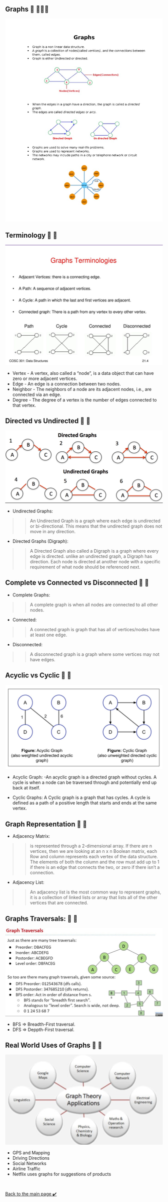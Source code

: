 ## Graphs 👋 👩🏻‍💻

![img](./assest/graph.jpg)


## Terminology 👀 📝
![img](./assest/graph4.jpg)
- Vertex - A vertex, also called a “node”, is a data object that can have zero or more adjacent vertices.
- Edge - An edge is a connection between two nodes.
- Neighbor - The neighbors of a node are its adjacent nodes, i.e., are connected via an edge.
- Degree - The degree of a vertex is the number of edges connected to that vertex.


## Directed vs Undirected 👀 📝

![img](./assest/graph3.jpg)
* Undirected Graphs:
>>An Undirected Graph is a graph where each edge is undirected or bi-directional. This means that the undirected graph does not move in any direction.

* Directed Graphs (Digraph):
>>A Directed Graph also called a Digraph is a graph where every edge is directed. unlike an undirected graph, a Digraph has direction. Each node is directed at another node with a specific requirement of what node should be referenced next.


## Complete vs Connected vs Disconnected 👀 📝
* Complete Graphs:
>>A complete graph is when all nodes are connected to all other nodes.

* Connected:
>>A connected graph is graph that has all of vertices/nodes have at least one edge.

* Disconnected:
>>A disconnected graph is a graph where some vertices may not have edges.


## Acyclic vs Cyclic 👀 📝
![img](./assest/graph5.jpg)
* Acyclic Graph: -An acyclic graph is a directed graph without cycles. A cycle is when a node can be traversed through and potentially end up back at itself.

* Cyclic Graphs:
A Cyclic graph is a graph that has cycles. A cycle is defined as a path of a positive length that starts and ends at the same vertex.

## Graph Representation 👀 📝
* Adjacency Matrix:
>>is represented through a 2-dimensional array. If there are n vertices, then we are looking at an n x n Boolean matrix, each Row and column represents each vertex of the data structure. The elements of both the column and the row must add up to 1 if there is an edge that connects the two, or zero if there isn’t a connection.

* Adjacency List:
>>An adjacency list is the most common way to represent graphs, it is a collection of linked lists or array that lists all of the other vertices that are connected.

## Graphs Traversals: 👀 📝
![img](./assest/graph2.jpg)
- BFS => Breadth-First traversal.
- DFS => Deppth-First traversal.

## Real World Uses of Graphs 👀 📝

![omg](./assest/graph1.jpg)

- GPS and Mapping
- Driving Directions
- Social Networks
- Airline Traffic
- Netflix uses graphs for suggestions of products

<br>

[Back to the main page  ✔️](README.md)